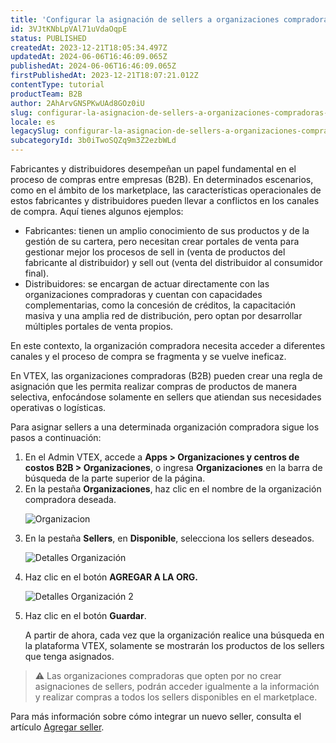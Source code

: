 ```yaml
---
title: 'Configurar la asignación de sellers a organizaciones compradoras (B2B)'
id: 3VJtKNbLpVAl71uVdaOqpE
status: PUBLISHED
createdAt: 2023-12-21T18:05:34.497Z
updatedAt: 2024-06-06T16:46:09.065Z
publishedAt: 2024-06-06T16:46:09.065Z
firstPublishedAt: 2023-12-21T18:07:21.012Z
contentType: tutorial
productTeam: B2B
author: 2AhArvGNSPKwUAd8GOz0iU
slug: configurar-la-asignacion-de-sellers-a-organizaciones-compradoras-b2b-xky
locale: es
legacySlug: configurar-la-asignacion-de-sellers-a-organizaciones-compradoras-b2b-xky
subcategoryId: 3b0iTwoSQZq9m3Z2ezbWLd
---
```


Fabricantes y distribuidores desempeñan un papel fundamental en el proceso de compras entre empresas (B2B). En determinados escenarios, como en el ámbito de los marketplace, las características operacionales de estos fabricantes y distribuidores pueden llevar a conflictos en los canales de compra. Aquí tienes algunos ejemplos:

* Fabricantes: tienen un amplio conocimiento de sus productos y de la gestión de su cartera, pero necesitan crear portales de venta para gestionar mejor los procesos de sell in (venta de productos del fabricante al distribuidor) y sell out (venta del distribuidor al consumidor final).
* Distribuidores: se encargan de actuar directamente con las organizaciones compradoras y cuentan con capacidades complementarias, como la concesión de créditos, la capacitación masiva y una amplia red de distribución, pero optan por desarrollar múltiples portales de venta propios.

En este contexto, la organización compradora necesita acceder a diferentes canales y el proceso de compra se fragmenta y se vuelve ineficaz.

En VTEX, las organizaciones compradoras (B2B) pueden crear una regla de asignación que les permita realizar compras de productos de manera selectiva, enfocándose solamente en sellers que atiendan sus necesidades operativas o logísticas.

Para asignar sellers a una determinada organización compradora sigue los pasos a continuación:
<ol>
<li>En el Admin VTEX, accede a <b>Apps > Organizaciones y centros de costos B2B > Organizaciones</b>, o ingresa <b>Organizaciones</b> en la barra de búsqueda de la parte superior de la página.</li>
<li>En la pestaña <b>Organizaciones</b>, haz clic en el nombre de la organización compradora deseada.</li>

![Organizacion](//images.ctfassets.net/alneenqid6w5/1b6R9emKupGC3gv6BqKPbG/998262e5b1c591ad1aa65ed5ca7f40b3/ORGANIZACOES_-_ES.jpg)

<li>En la pestaña <b>Sellers</b>, en <b>Disponible</b>, selecciona los sellers deseados.</li>

![Detalles Organización](//images.ctfassets.net/alneenqid6w5/185XmP4eH8WdgFT5T7CONb/cf1fba7aa6959bccfcb91e87a20393ef/ORGANIZACOES-DETALHES_-_ES__com_clique_.jpg)

<li>Haz clic en el botón <b>AGREGAR A LA ORG.</b></li>

![Detalles Organización 2](//images.ctfassets.net/alneenqid6w5/2assMBtPIxiA80ldC1yNwu/1ab4089682ebc12c99c766be8de507a4/ORGANIZACOES-DETALHES2_-_ES.jpg)

<li>Haz clic en el botón <b>Guardar</b>.</li>

A partir de ahora, cada vez que la organización realice una búsqueda en la plataforma VTEX, solamente se mostrarán los productos de los sellers que tenga asignados.
</ol>

>⚠️ Las organizaciones compradoras que opten por no crear asignaciones de sellers, podrán acceder igualmente a la información y realizar compras a todos los sellers disponibles en el marketplace.

Para más información sobre cómo integrar un nuevo seller, consulta el artículo [Agregar seller](https://help.vtex.com/es/tutorial/adicionar-seller--tutorials_392).
